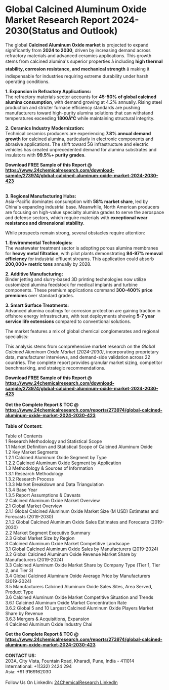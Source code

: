 <h1>Global Calcined Aluminum Oxide Market Research Report 2024-2030(Status and Outlook)</h1><p>The global <strong>Calcined Aluminum Oxide market</strong> is projected to expand significantly from <strong>2024 to 2030</strong>, driven by increasing demand across refractory materials and advanced ceramics applications. This growth stems from calcined alumina's superior properties â including <strong>high thermal stability, corrosion resistance, and mechanical strength</strong> â making it indispensable for industries requiring extreme durability under harsh operating conditions.</p><p><strong>1. Expansion in Refractory Applications:</strong><br>
The refractory materials sector accounts for <strong>45-50% of global calcined alumina consumption</strong>, with demand growing at 4.2% annually. Rising steel production and stricter furnace efficiency standards are pushing manufacturers toward high-purity alumina solutions that can withstand temperatures exceeding <strong>1800Â°C</strong> while maintaining structural integrity.</p><p><strong>2. Ceramics Industry Modernization:</strong><br>
Technical ceramics producers are experiencing <strong>7.8% annual demand growth</strong> for calcined alumina, particularly in electronic components and abrasive applications. The shift toward 5G infrastructure and electric vehicles has created unprecedented demand for alumina substrates and insulators with <strong>99.5%+ purity grades</strong>.</p><div><b>Download FREE Sample of this Report @ 
            <a href="https://www.24chemicalresearch.com/download-sample/273974/global-calcined-aluminum-oxide-market-2024-2030-423">
            https://www.24chemicalresearch.com/download-sample/273974/global-calcined-aluminum-oxide-market-2024-2030-423</a></b></div><br><p><strong>3. Regional Manufacturing Hubs:</strong><br>
Asia-Pacific dominates consumption with <strong>58% market share</strong>, led by China's expanding industrial base. Meanwhile, North American producers are focusing on high-value specialty alumina grades to serve the aerospace and defense sectors, which require materials with <strong>exceptional wear resistance and dimensional stability</strong>.</p><p>While prospects remain strong, several obstacles require attention:</p><p><strong>1. Environmental Technologies:</strong><br>
The wastewater treatment sector is adopting porous alumina membranes for <strong>heavy metal filtration</strong>, with pilot plants demonstrating <strong>94-97% removal efficiency</strong> for industrial effluent streams. This application could absorb <strong>200,000+ metric tons</strong> annually by 2028.</p><p><strong>2. Additive Manufacturing:</strong><br>
Binder jetting and slurry-based 3D printing technologies now utilize customized alumina feedstock for medical implants and turbine components. These premium applications command <strong>300-400% price premiums</strong> over standard grades.</p><p><strong>3. Smart Surface Treatments:</strong><br>
Advanced alumina coatings for corrosion protection are gaining traction in offshore energy infrastructure, with test deployments showing <strong>5-7 year service life extensions</strong> compared to conventional solutions.</p><p>The market features a mix of global chemical conglomerates and regional specialists:</p><p>This analysis stems from comprehensive market research on the <em>Global Calcined Aluminum Oxide Market (2024-2030)</em>, incorporating proprietary data, manufacturer interviews, and demand-side validation across 22 countries. The complete report provides granular market sizing, competitor benchmarking, and strategic recommendations.</p><div><b>Download FREE Sample of this Report @ 
            <a href="https://www.24chemicalresearch.com/download-sample/273974/global-calcined-aluminum-oxide-market-2024-2030-423">
            https://www.24chemicalresearch.com/download-sample/273974/global-calcined-aluminum-oxide-market-2024-2030-423</a></b></div><br><div><b>Get the Complete Report & TOC @ 
            <a href="https://www.24chemicalresearch.com/reports/273974/global-calcined-aluminum-oxide-market-2024-2030-423">
            https://www.24chemicalresearch.com/reports/273974/global-calcined-aluminum-oxide-market-2024-2030-423</a></b></div><br>
            <b>Table of Content:</b><p>Table of Contents<br />
1 Research Methodology and Statistical Scope<br />
1.1 Market Definition and Statistical Scope of Calcined Aluminum Oxide<br />
1.2 Key Market Segments<br />
1.2.1 Calcined Aluminum Oxide Segment by Type<br />
1.2.2 Calcined Aluminum Oxide Segment by Application<br />
1.3 Methodology & Sources of Information<br />
1.3.1 Research Methodology<br />
1.3.2 Research Process<br />
1.3.3 Market Breakdown and Data Triangulation<br />
1.3.4 Base Year<br />
1.3.5 Report Assumptions & Caveats<br />
2 Calcined Aluminum Oxide Market Overview<br />
2.1 Global Market Overview<br />
2.1.1 Global Calcined Aluminum Oxide Market Size (M USD) Estimates and Forecasts (2019-2030)<br />
2.1.2 Global Calcined Aluminum Oxide Sales Estimates and Forecasts (2019-2030)<br />
2.2 Market Segment Executive Summary<br />
2.3 Global Market Size by Region<br />
3 Calcined Aluminum Oxide Market Competitive Landscape<br />
3.1 Global Calcined Aluminum Oxide Sales by Manufacturers (2019-2024)<br />
3.2 Global Calcined Aluminum Oxide Revenue Market Share by Manufacturers (2019-2024)<br />
3.3 Calcined Aluminum Oxide Market Share by Company Type (Tier 1, Tier 2, and Tier 3)<br />
3.4 Global Calcined Aluminum Oxide Average Price by Manufacturers (2019-2024)<br />
3.5 Manufacturers Calcined Aluminum Oxide Sales Sites, Area Served, Product Type<br />
3.6 Calcined Aluminum Oxide Market Competitive Situation and Trends<br />
3.6.1 Calcined Aluminum Oxide Market Concentration Rate<br />
3.6.2 Global 5 and 10 Largest Calcined Aluminum Oxide Players Market Share by Revenue<br />
3.6.3 Mergers & Acquisitions, Expansion<br />
4 Calcined Aluminum Oxide Industry Chai</p><div><b>Get the Complete Report & TOC @ 
            <a href="https://www.24chemicalresearch.com/reports/273974/global-calcined-aluminum-oxide-market-2024-2030-423">
            https://www.24chemicalresearch.com/reports/273974/global-calcined-aluminum-oxide-market-2024-2030-423</a></b></div><br><b>CONTACT US:</b><br>
            203A, City Vista, Fountain Road, Kharadi, Pune, India - 411014<br>
            International: +1(332) 2424 294<br>
            Asia: +91 9169162030 <br><br>
            Follow Us On LinkedIn: <a href="https://www.linkedin.com/company/24chemicalresearch/">24ChemicalResearch LinkedIn</a>